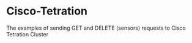# Cisco-Tetration
The examples of sending GET and DELETE (sensors) requests to Cisco Tetration Cluster 
